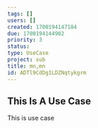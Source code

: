 ```yaml
---
tags: []
users: []
created: 1700194147184
due: 1700194144902
priority: 3
status: 
type: UseCase
project: sub
title: mn,mn
id: ADTl9CdDg1LDZNqtykgrm
---
```

<!-- GENERATED WITH GITDOWN; DO NOT CHANGE -->

## This Is A Use Case

This is use case